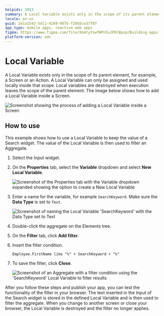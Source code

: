 ```yaml
---
helpids: 1013
summary: A Local Variable exists only in the scope of its parent element and can only be assigned and used locally inside that scope.
locale: en-us
guid: 2e1a1542-5dc1-4269-987b-f2665ce37f07
app_type: mobile apps, reactive web apps
figma: https://www.figma.com/file/6G4tyYswfWPn5uJPDlBpvp/Building-apps?type=design&node-id=3213%3A21499&t=ZwHw8hXeFhwYsO5V-1
platform-version: odc
---
```

# Local Variable

A Local Variable exists only in the scope of its parent element, for example, a Screen or an Action. A Local Variable can only be assigned and used locally inside that scope. Local variables are destroyed when execution leaves the scope of the parent element. The image below shows how to add a Local Variable inside a Screen.  

![Screenshot showing the process of adding a Local Variable inside a Screen](images/add-local-variable-ss.png "Adding a Local Variable in a Screen")

## How to use

This example shows how to use a Local Variable to keep the value of a Search widget. The value of the Local Variable is then used to filter an Aggregate.

1. Select the Input widget.

1. On the **Properties** tab, select the **Variable** dropdown and select **New Local Variable**.

    ![Screenshot of the Properties tab with the Variable dropdown expanded showing the option to create a New Local Variable](images/local-variable-ss.png "Creating a New Local Variable")

1. Enter a name for the variable, for example `SearchKeyword`. Make sure the **Data Type** is set to `Text`.

    ![Screenshot of naming the Local Variable 'SearchKeyword' with the Data Type set to Text](images/variable-searchkeyword-ss.png "Naming the Local Variable")

1. Double-click the aggregate on the Elements tree.

1. On the **Filter** tab, click **Add filter**.

1. Insert the filter condition.

    ```
    Employee.FirstName like "%" + SearchKeyword + "%"
    ```

1. To save the filter, click **Close**.

    ![Screenshot of an Aggregate with a filter condition using the 'SearchKeyword' Local Variable to filter results](images/filtered-aggregate-ss.png "Filtered Aggregate Using Local Variable")

After you follow these steps and publish your app, you can test the functionality of the filter in your browser. The text inserted in the Input of the Search widget is stored in the defined Local Variable and is then used to filter the aggregate. When you change to another screen or close your browser, the Local Variable is destroyed and the filter no longer applies.
